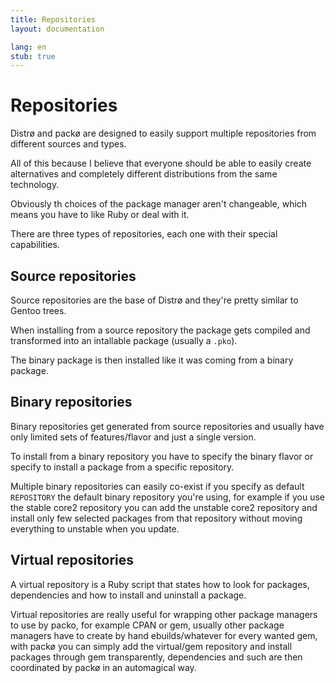 ```yaml
---
title: Repositories
layout: documentation

lang: en
stub: true
---
```


Repositories
============
Distrø and packø are designed to easily support multiple repositories from different sources
and types.

All of this because I believe that everyone should be able to easily create alternatives and
completely different distributions from the same technology.

Obviously th choices of the package manager aren't changeable, which means you have to like Ruby
or deal with it.

There are three types of repositories, each one with their special capabilities.

Source repositories
-------------------
Source repositories are the base of Distrø and they're pretty similar to Gentoo trees.

When installing from a source repository the package gets compiled and transformed into an
intallable package (usually a `.pko`).

The binary package is then installed like it was coming from a binary package.

Binary repositories
-------------------
Binary repositories get generated from source repositories and usually have only limited sets
of features/flavor and just a single version.

To install from a binary repository you have to specify the binary flavor or specify to install
a package from a specific repository.

Multiple binary repositories can easily co-exist if you specify as default `REPOSITORY` the
default binary repository you're using, for example if you use the stable core2 repository
you can add the unstable core2 repository and install only few selected packages from that
repository without moving everything to unstable when you update.

Virtual repositories
--------------------
A virtual repository is a Ruby script that states how to look for packages, dependencies and how to
install and uninstall a package.

Virtual repositories are really useful for wrapping other package managers to use by packo, for example
CPAN or gem, usually other package managers have to create by hand ebuilds/whatever for every wanted
gem, with packø you can simply add the virtual/gem repository and install packages through gem
transparently, dependencies and such are then coordinated by packø in an automagical way.
